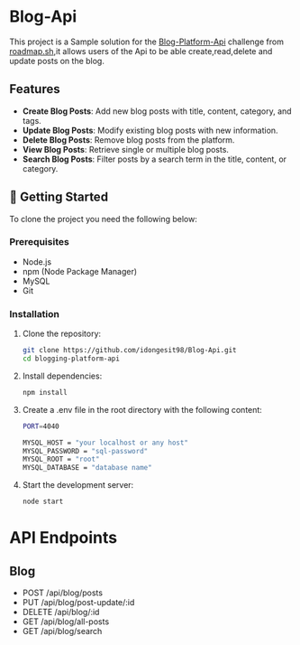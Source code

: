 # Blog-Api
This project is a Sample solution for the [Blog-Platform-Api](https://roadmap.sh/projects/blogging-platform-api) challenge from [roadmap.sh](https://roadmap.sh/),it allows users of the Api to be able create,read,delete and update posts on the blog.

## Features
- **Create Blog Posts**: Add new blog posts with title, content, category, and tags.
- **Update Blog Posts**: Modify existing blog posts with new information.
- **Delete Blog Posts**: Remove blog posts from the platform.
- **View Blog Posts**: Retrieve single or multiple blog posts.
- **Search Blog Posts**: Filter posts by a search term in the title, content, or category.


## 🚀 Getting Started

To clone the project you need the following below:

### Prerequisites
- Node.js
- npm (Node Package Manager)
- MySQL
- Git

### Installation

1. Clone the repository:

   ```bash
   git clone https://github.com/idongesit98/Blog-Api.git
   cd blogging-platform-api
   ```

2. Install dependencies:
   ```bash
   npm install
   ```
3. Create a .env file in the root directory with the following content:
   ```bash
   PORT=4040
   ```
    ```bash
   MYSQL_HOST = "your localhost or any host"
   MYSQL_PASSWORD = "sql-password"
   MYSQL_ROOT = "root"
   MYSQL_DATABASE = "database name"
   ```
4. Start the development server:
   ```bash
   node start
   ```

# API Endpoints
## Blog
- POST /api/blog/posts
- PUT /api/blog/post-update/:id
- DELETE /api/blog/:id
- GET /api/blog/all-posts
- GET /api/blog/search


